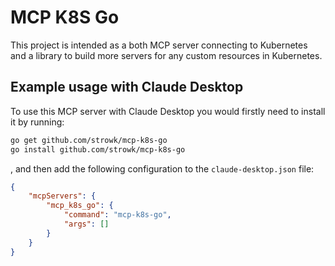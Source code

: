 # MCP K8S Go

This project is intended as a both MCP server connecting to Kubernetes and a library to build more servers for any custom resources in Kubernetes.


## Example usage with Claude Desktop

To use this MCP server with Claude Desktop you would firstly need to install it by running:

```bash
go get github.com/strowk/mcp-k8s-go
go install github.com/strowk/mcp-k8s-go
```

, and then add the following configuration to the `claude-desktop.json` file:

```json
{
    "mcpServers": {
        "mcp_k8s_go": {
            "command": "mcp-k8s-go",
            "args": []
        }
    }
}
```


